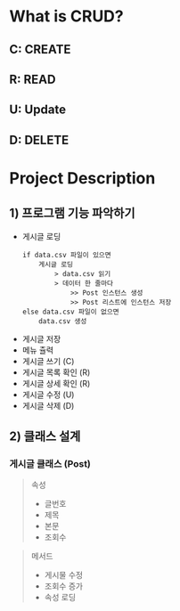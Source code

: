 # What is CRUD?
## C: CREATE
## R: READ
## U: Update
## D: DELETE

# Project Description
## 1) 프로그램 기능 파악하기
- 게시글 로딩
    ~~~
    if data.csv 파일이 있으면
        게시글 로딩
            > data.csv 읽기
            > 데이터 한 줄마다
                >> Post 인스턴스 생성
                >> Post 리스트에 인스턴스 저장
    else data.csv 파일이 없으면
        data.csv 생성
    ~~~
- 게시글 저장
- 메뉴 츌력
- 게시글 쓰기 (C)
- 게시글 목록 확인 (R)
- 게시글 상세 확인 (R)
- 게시글 수정 (U)
- 게시글 삭제 (D)

## 2) 클래스 설계
### 게시글 클래스 (Post)
> 속성
> - 글번호
> - 제목
> - 본문
> - 조회수

> 메서드
> - 게시물 수정
> - 조회수 증가
> - 속성 로딩
